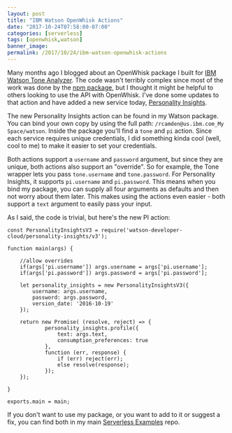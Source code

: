 ```yaml
---
layout: post
title: "IBM Watson OpenWhisk Actions"
date: "2017-10-24T07:58:00-07:00"
categories: [serverless]
tags: [openwhisk,watson]
banner_image: 
permalink: /2017/10/24/ibm-watson-openwhisk-actions
---
```


Many months ago I blogged about an OpenWhisk package I built for [IBM Watson Tone Analyzer](https://www.ibm.com/watson/developercloud/tone-analyzer.html). The code wasn't terribly complex since most of the work was done by the [npm package](https://www.npmjs.com/package/watson-developer-cloud), but I thought it might be helpful to others looking to use the API with OpenWhisk. I've done some updates to that action and have added a new service today, [Personality Insights](https://www.ibm.com/watson/services/personality-insights/). 

The new Personality Insights action can be found in my Watson package. You can bind your own copy by using the full path: `/rcamden@us.ibm.com_My Space/watson`. Inside the package you'll find a `tone` and `pi` action. Since each service requires unique credentials, I did something kinda cool (well, cool to me) to make it easier to set your credentials. 

Both actions support a `username` and `password` argument, but since they are unique, both actions also support an "override". So for example, the Tone wrapper lets you pass `tone.username` and `tone.password`. For Personality Insights, it supports `pi.username` and `pi.password`. This means when you bind my package, you can supply all four arguments as defaults and then not worry about them later. This makes using the actions even easier - both support a `text` argument to easily pass your input.

As I said, the code is trivial, but here's the new PI action:

<pre><code class="language-javascript">const PersonalityInsightsV3 = require(&#x27;watson-developer-cloud&#x2F;personality-insights&#x2F;v3&#x27;);

function main(args) {

	&#x2F;&#x2F;allow overrides
	if(args[&#x27;pi.username&#x27;]) args.username = args[&#x27;pi.username&#x27;];
	if(args[&#x27;pi.password&#x27;]) args.password = args[&#x27;pi.password&#x27;];

	let personality_insights = new PersonalityInsightsV3({
		username: args.username,
		password: args.password,
		version_date: &#x27;2016-10-19&#x27;
	});

	return new Promise( (resolve, reject) =&gt; {
			personality_insights.profile({
				text: args.text,
				consumption_preferences: true
			},
			function (err, response) {
				if (err) reject(err);
				else resolve(response);
			});
	});

}

exports.main = main;
</code></pre>

If you don't want to use my package, or you want to add to it or suggest a fix, you can find both in my main [Serverless Examples](https://github.com/cfjedimaster/Serverless-Examples) repo.